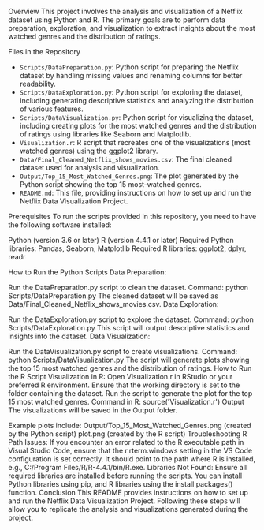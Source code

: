 Overview
This project involves the analysis and visualization of a Netflix dataset using Python and R. The primary goals are to perform data preparation, exploration, and visualization to extract insights about the most watched genres and the distribution of ratings.

Files in the Repository
- `Scripts/DataPreparation.py`: Python script for preparing the Netflix dataset by handling missing values and renaming columns for better readability.
- `Scripts/DataExploration.py`: Python script for exploring the dataset, including generating descriptive statistics and analyzing the distribution of various features.
- `Scripts/DataVisualization.py`: Python script for visualizing the dataset, including creating plots for the most watched genres and the distribution of ratings using libraries like Seaborn and Matplotlib.
- `Visualization.r`: R script that recreates one of the visualizations (most watched genres) using the ggplot2 library.
- `Data/Final_Cleaned_Netflix_shows_movies.csv`: The final cleaned dataset used for analysis and visualization.
- `Output/Top_15_Most_Watched_Genres.png`: The plot generated by the Python script showing the top 15 most-watched genres.
- `README.md`: This file, providing instructions on how to set up and run the Netflix Data Visualization Project.

Prerequisites
To run the scripts provided in this repository, you need to have the following software installed:

Python (version 3.6 or later)
R (version 4.4.1 or later)
Required Python libraries: Pandas, Seaborn, Matplotlib
Required R libraries: ggplot2, dplyr, readr

How to Run the Python Scripts
Data Preparation:

Run the DataPreparation.py script to clean the dataset.
Command: python Scripts/DataPreparation.py
The cleaned dataset will be saved as Data/Final_Cleaned_Netflix_shows_movies.csv.
Data Exploration:

Run the DataExploration.py script to explore the dataset.
Command: python Scripts/DataExploration.py
This script will output descriptive statistics and insights into the dataset.
Data Visualization:

Run the DataVisualization.py script to create visualizations.
Command: python Scripts/DataVisualization.py
The script will generate plots showing the top 15 most watched genres and the distribution of ratings.
How to Run the R Script
Visualization in R:
Open Visualization.r in RStudio or your preferred R environment.
Ensure that the working directory is set to the folder containing the dataset.
Run the script to generate the plot for the top 15 most watched genres.
Command in R: source('Visualization.r')
Output
The visualizations will be saved in the Output folder.

Example plots include:
Output/Top_15_Most_Watched_Genres.png (created by the Python script)
plot.png (created by the R script)
Troubleshooting
R Path Issues: If you encounter an error related to the R executable path in Visual Studio Code, ensure that the r.rterm.windows setting in the VS Code configuration is set correctly. It should point to the path where R is installed, e.g., C:/Program Files/R/R-4.4.1/bin/R.exe.
Libraries Not Found: Ensure all required libraries are installed before running the scripts. You can install Python libraries using pip, and R libraries using the install.packages() function.
Conclusion
This README provides instructions on how to set up and run the Netflix Data Visualization Project. Following these steps will allow you to replicate the analysis and visualizations generated during the project.
